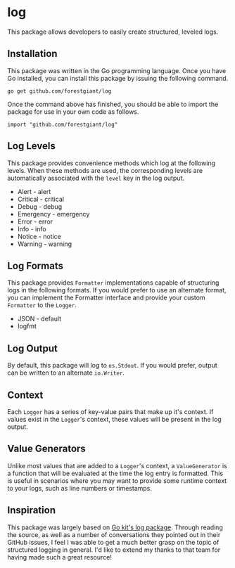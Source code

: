 # log
This package allows developers to easily create structured, leveled logs.

## Installation
This package was written in the Go programming language.  Once you have Go installed, you can install this package by issuing the following command.
```
go get github.com/forestgiant/log
```

Once the command above has finished, you should be able to import the package for use in your own code as follows.
```
import "github.com/forestgiant/log"
```

## Log Levels
This package provides convenience methods which log at the following levels.  When these methods are used, the corresponding levels are automatically associated with the `level` key in the log output.
- Alert - alert
- Critical - critical
- Debug - debug
- Emergency - emergency
- Error - error
- Info - info
- Notice - notice
- Warning - warning

## Log Formats
This package provides `Formatter` implementations capable of structuring logs in the following formats.  If you would prefer to use an alternate format, you can implement the Formatter interface and provide your custom `Formatter` to the `Logger`.
- JSON - default
- logfmt

## Log Output
By default, this package will log to `os.Stdout`.  If you would prefer, output can be written to an alternate `io.Writer`.

## Context
Each `Logger` has a series of key-value pairs that make up it's context.  If values exist in the `Logger`'s context, these values will be present in the log output.

## Value Generators
Unlike most values that are added to a `Logger`'s context, a `ValueGenerator` is a function that will be evaluated at the time the log entry is formatted.  This is useful in scenarios where you may want to provide some runtime context to your logs, such as line numbers or timestamps.

## Inspiration
This package was largely based on [Go kit's log package](https://github.com/go-kit/kit/tree/master/log).  Through reading the source, as well as a number of conversations they pointed out in their GitHub issues, I feel I was able to get a much better grasp on the topic of structured logging in general.  I'd like to extend my thanks to that team for having made such a great resource!
